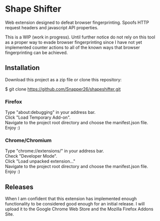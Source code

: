 # Shape Shifter

Web extension designed to defeat browser fingerprinting. Spoofs HTTP request headers and javascript API properties.

This is a WIP (work in progress). Until further notice do not rely on this tool as a proper way to evade browser fingerprinting since I have not yet implemented counter actions to all of the known ways that browser fingerprinting can be achieved.

## Installation

Download this project as a zip file or clone this repository:

$ git clone https://github.com/Snapper26/shapeshifter.git

### Firefox
Type "about:debugging" in your address bar.  
Click "Load Temporary Add-on".  
Navigate to the project root directory and choose the manifest.json file.  
Enjoy :)

### Chrome/Chromium

Type "chrome://extensions/" in your address bar.  
Check "Developer Mode".  
Click "Load unpacked extension..."  
Navigate to the project root directory and choose the manifest.json file.  
Enjoy :)

## Releases

When I am confident that this extension has implemented enough functionality to be considered good enough for an initial release. I will upload it to the Google Chrome Web Store and the Mozilla Firefox Addons Site.
